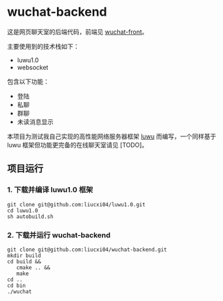 # wuchat-backend

这是网页聊天室的后端代码，前端见 [wuchat-front](https://github.com/liucxi04/wuchat-front)。

主要使用到的技术栈如下：
 - luwu1.0
 - websocket
 
包含以下功能：
 - 登陆
 - 私聊
 - 群聊
 - 未读消息显示
 
本项目为测试我自己实现的高性能网络服务器框架 [luwu](https://github.com/liucxi04/luwu1.0) 而编写，一个同样基于 luwu 框架但功能更完备的在线聊天室请见 [TODO]。

## 项目运行

### 1. 下载并编译 luwu1.0 框架
```shell
git clone git@github.com:liucxi04/luwu1.0.git
cd luwu1.0
sh autobuild.sh
```
### 2. 下载并运行 wuchat-backend
```shell
git clone git@github.com:liucxi04/wuchat-backend.git
mkdir build
cd build &&
   cmake .. &&
   make
cd ..
cd bin
./wuchat
```
